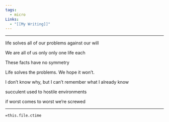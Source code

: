 ```yaml
---
tags:
  - micro
Links:
  - "[[My Writing]]"
---
```

- - -
life solves all of our problems against our will

We are all of us only only one life each

These facts have no symmetry  

Life solves the problems. We hope it won’t.

I don’t know why, but I can’t remember what I already know

succulent used to hostile environments

if worst comes to worst we’re screwed








- - -
`=this.file.ctime`